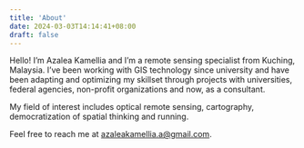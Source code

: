 ```yaml
---
title: 'About'
date: 2024-03-03T14:14:41+08:00
draft: false
---
```


Hello! I’m Azalea Kamellia and I’m a remote sensing specialist from Kuching, Malaysia. I’ve been working with GIS technology since university and have been adapting and optimizing my skillset through projects with universities, federal agencies, non-profit organizations and now, as a consultant.

My field of interest includes optical remote sensing, cartography, democratization of spatial thinking and running.

Feel free to reach me at [azaleakamellia.a@gmail.com](mailto:azaleakamellia.a@gmail.com).
